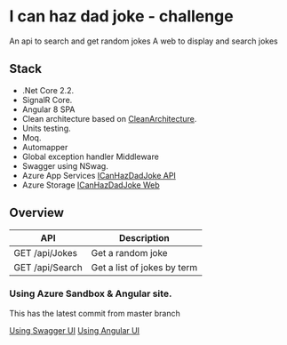# I can haz dad joke - challenge
An api to search and get random jokes
A web to display and search jokes

## Stack
- .Net Core 2.2.
- SignalR Core.
- Angular 8 SPA
- Clean architecture based on [CleanArchitecture](https://github.com/ardalis/CleanArchitecture).
- Units testing.
- Moq.
- Automapper
- Global exception handler Middleware
- Swagger using NSwag.
- Azure App Services [ICanHazDadJoke API](https://ichdadjokeapi.azurewebsites.net/swagger)  
- Azure Storage [ICanHazDadJoke Web](https://ichdadjoketeststorage.z19.web.core.windows.net/)  

## Overview
|API|Description|
|--|--|
|GET /api/Jokes  | Get a random joke
|GET /api/Search | Get a list of jokes by term 

### Using Azure Sandbox & Angular site.

This has the latest commit from master branch

[Using Swagger UI](https://ichdadjokeapi.azurewebsites.net/swagger)
[Using Angular UI](https://ichdadjoketeststorage.z19.web.core.windows.net/)
